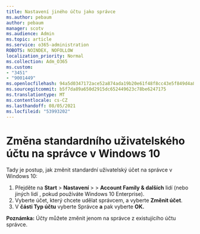 ```yaml
---
title: Nastavení jiného účtu jako správce
ms.author: pebaum
author: pebaum
manager: scotv
ms.audience: Admin
ms.topic: article
ms.service: o365-administration
ROBOTS: NOINDEX, NOFOLLOW
localization_priority: Normal
ms.collection: Adm_O365
ms.custom:
- "3451"
- "9001449"
ms.openlocfilehash: 94a5d0347172ace52a874ada19b20e61f48f8cc43e5f849d4a8400a2288aeb88
ms.sourcegitcommit: b5f7da89a650d2915dc652449623c78be6247175
ms.translationtype: MT
ms.contentlocale: cs-CZ
ms.lasthandoff: 08/05/2021
ms.locfileid: "53993202"
---
```

# <a name="change-a-standard-user-account-to-an-administrator-in-windows-10"></a>Změna standardního uživatelského účtu na správce v Windows 10

Tady je postup, jak změnit standardní uživatelský účet na správce v Windows 10:

1. Přejděte na **Start**  >  **Nastavení**  >    >  **Account Family & dalších** lidí (nebo jiných lidí , pokud používáte Windows 10 Enterprise).
2. Vyberte účet, který chcete udělat správcem, a vyberte **Změnit účet**.
3. V **části Typ účtu** vyberte Správce **a** pak vyberte **OK.**

**Poznámka:** Účty můžete změnit jenom na správce z existujícího účtu správce.